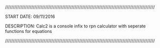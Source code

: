 /////////////////////////////////////////////////////////////////////////////////////////////////


START DATE: 09/11/2016

DESCRIPTION: Calc2 is a console infix to rpn calculator with seperate functions for equations

/////////////////////////////////////////////////////////////////////////////////////////////////
